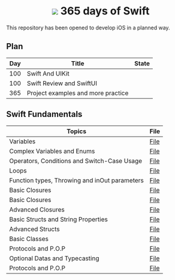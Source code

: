 <h1 align=center> <img src="[https://www.google.com/url?sa%253Di%2526url%253Dhttps%253A%252F%252Fwww.flaticon.com%252Ffree-icon%252Fswift_5968371%2526psig%253DAOvVaw2O4fK4Nn9TbEo8H3TAOiWw%2526ust%253D1700579014142000%2526source%253Dimages%2526cd%253Dvfe%2526ved%253D0CBEQjRxqFwoTCOjQ8tHs0oIDFQAAAAAdAAAAABAE](https://www.flaticon.com/free-icon/swift_5968371)" > 365 days of Swift </h1>
This repository has been opened to develop iOS in a planned way.

## Plan

| Day | Title                              | State         | 
|-----|------------------------------------| ------------- | 
| 100 | Swift And UIKit                    |               |
| 100 | Swift Review and SwiftUI           |               |
| 365 | Project examples and more practice |               |

## Swift Fundamentals 
| Topics                                        | File                                                                                                                                                        |
|-----------------------------------------------|-------------------------------------------------------------------------------------------------------------------------------------------------------------|
| Variables                                     | <a href="https://github.com/devmehmetates/365-day-of-code/blob/main/Swift%20Documents%20Day1-15/day1(Variables).md">File</a>                                |
| Complex Variables and Enums                   | <a href="https://github.com/devmehmetates/365-day-of-code/blob/main/Swift%20Documents%20Day1-15/day2(Complex%20Datas%20And%20Variable%20Types).md">File</a> |
| Operators, Conditions and Switch-Case Usage   | <a href="https://github.com/devmehmetates/365-day-of-code/blob/main/Swift%20Documents%20Day1-15/day3(Operators%20and%20Conditions).md">File</a>            |
| Loops                                         | <a href="https://github.com/devmehmetates/365-day-of-code/blob/main/Swift%20Documents%20Day1-15/day4(Loops).md">File</a>                                    |
| Function types, Throwing and inOut parameters | <a href="https://github.com/devmehmetates/365-day-of-code/blob/main/Swift%20Documents%20Day1-15/day5(Functions).md">File</a>                                |
| Basic Closures                                | <a href="https://github.com/devmehmetates/365-day-of-code/blob/main/Swift%20Documents%20Day1-15/day6(Closures-1).md">File</a>                               |
| Basic Closures                                | <a href="https://github.com/devmehmetates/365-day-of-code/blob/main/Swift%20Documents%20Day1-15/day7(Closures-2).md">File</a>                               |
| Advanced Closures                             | <a href="https://github.com/devmehmetates/365-day-of-code/blob/main/Swift%20Documents%20Day1-15/day7(Closures-2).md">File</a>                               |
| Basic Structs and String Properties           | <a href="https://github.com/devmehmetates/365-day-of-code/blob/main/Swift%20Documents%20Day1-15/day8(Structs-1%20and%20Properties).md">File</a>             |
| Advanced Structs                              | <a href="https://github.com/devmehmetates/365-day-of-code/blob/main/Swift%20Documents%20Day1-15/day9(Structs-2).md">File</a>                                |
| Basic Classes                                 | <a href="https://github.com/devmehmetates/365-day-of-code/blob/main/Swift%20Documents%20Day1-15/day10(Classes).md">File</a>                                 |
| Protocols and P.O.P                           | <a href="https://github.com/devmehmetates/365-day-of-code/blob/main/Swift%20Documents%20Day1-15/day11(Protocols).md">File</a>                               |
| Optional Datas and Typecasting                | <a href="https://github.com/devmehmetates/365-day-of-code/blob/main/Swift%20Documents%20Day1-15/day12(Optionals).md">File</a>                               |
| Protocols and P.O.P                           | <a href="https://github.com/devmehmetates/365-day-of-code/blob/main/Swift%20Documents%20Day1-15/day11(Protocols).md">File</a>                               |
